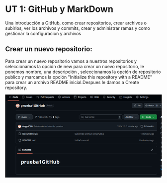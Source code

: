 # UT 1: GitHub y MarkDown
Una introducción   a GitHub, como crear repositorios, crear archivos o subirlos, ver los archivos y commits, crear y administrar ramas y como gestionar la configuracion y archivos
## Crear un nuevo repositorio:
Para crear un nuevo repositorio vamos a nuestros repositorios y seleccionamos la opción de new para crear un nuevo repositorio, le ponemos nombre, una descripción , seleccionamos la opción de repositorio publico y marcamos la opción "Initialize this repository with a README" para crear un archivo README inicial.Despues le damos a Create repository.

![captura](https://raw.githubusercontent.com/AngelCSR/Portfolio/refs/heads/main/image.png)

